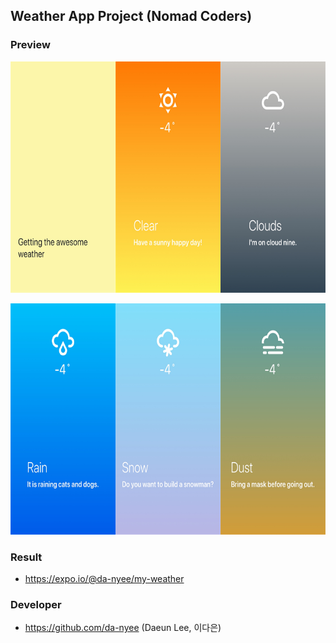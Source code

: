 ## Weather App Project (Nomad Coders)
### Preview
<p align="center"><img src="./img/weather_app_splash_main1.png" width="650" height="370"></p>
<p align="center"><img src="./img/weather_app_main2.png" width="650" height="370"></p>

### Result
- https://expo.io/@da-nyee/my-weather

### Developer
- https://github.com/da-nyee (Daeun Lee, 이다은)
